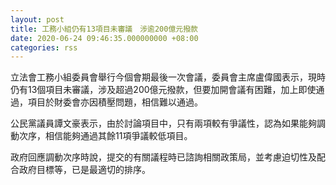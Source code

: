 ```yaml
---
layout: post
title: 工務小組仍有13項目未審議　涉逾200億元撥款
date: 2020-06-24 09:46:35.000000000 +08:00
categories: rss
---
```


立法會工務小組委員會舉行今個會期最後一次會議，委員會主席盧偉國表示，現時仍有13個項目未審議，涉及超過200億元撥款，但要加開會議有困難，加上即使通過，項目於財委會亦因積壓問題，相信難以通過。

公民黨議員譚文豪表示，由於討論項目中，只有兩項較有爭議性，認為如果能夠調動次序，相信能夠通過其餘11項爭議較低項目。

政府回應調動次序時說，提交的有關議程時已諮詢相關政策局，並考慮迫切性及配合政府目標等，已是最適切的排序。
